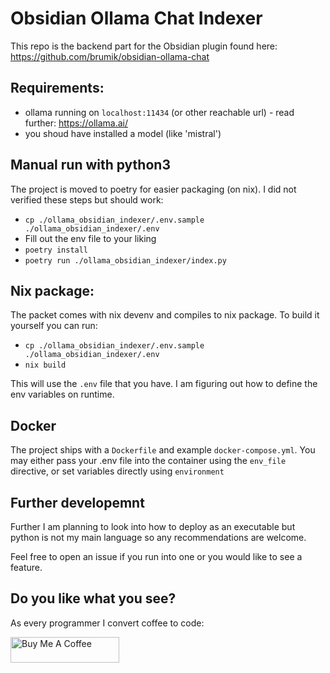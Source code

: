# Obsidian Ollama Chat Indexer

This repo is the backend part for the Obsidian plugin found here: https://github.com/brumik/obsidian-ollama-chat

## Requirements:

- ollama running on `localhost:11434` (or other reachable url) - read further: https://ollama.ai/
- you shoud have installed a model (like 'mistral')

## Manual run with python3

The project is moved to poetry for easier packaging (on nix). I did not verified these steps but should work:

- `cp ./ollama_obsidian_indexer/.env.sample ./ollama_obsidian_indexer/.env`
- Fill out the env file to your liking
- `poetry install`
- `poetry run ./ollama_obsidian_indexer/index.py`

## Nix package:

The packet comes with nix devenv and compiles to nix package. To build it yourself you can run:

- `cp ./ollama_obsidian_indexer/.env.sample ./ollama_obsidian_indexer/.env`
- `nix build`

This will use the `.env` file that you have. I am figuring out how to define the env variables on runtime.

## Docker

The project ships with a `Dockerfile` and example `docker-compose.yml`. You may either pass your .env file into the container using the `env_file` directive, or set variables directly using `environment`

## Further developemnt

Further I am planning to look into how to deploy as an executable but python
is not my main language so any recommendations are welcome.

Feel free to open an issue if you run into one or you would like to see a feature.

## Do you like what you see?

As every programmer I convert coffee to code:

<a href="https://www.buymeacoffee.com/brumik" target="_blank"><img src="https://cdn.buymeacoffee.com/buttons/default-orange.png" alt="Buy Me A Coffee" height="41" width="174"></a>

